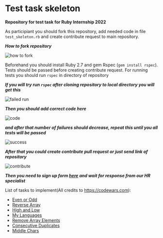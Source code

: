 # Test task skeleton
**Repository for test task for Ruby Internship 2022**

As participiant you should fork this repository, add needed code in file `test_skeleton.rb` and create contribute request to main repository.

***How to fork repository***

![how to fork](./images/1.png)

Beforehand you should install Ruby 2.7 and gem Rspec (`gem install rspec`). Tests should be passed before creating contribute request. For running tests you should run `rspec` in directory of repository

***If you will try run `rspec` after cloning repository to local directory you will get this***

![failed run](./images/2.jpg)

***Then you should add correct code here***

![code](./images/3.png)

***and after that number of failures should decrease, repeat this until you all tests will be passed***

![success](./images/4.jpg)

***After that you could create contribute pull request or just send link of repository***

![contribute](./images/5.jpg)

***Then you need to sign up form [here](https://onix.academy/courses/ruby) and wait for response from our HR specialist***

List of tasks to implement(All credits to https://codewars.com):
* [Even or Odd](https://github.com/Murchibik/test-task-skeleton/blob/main/test_skeleton.rb#L12)
* [Reverse Array](https://github.com/Murchibik/test-task-skeleton/blob/main/test_skeleton.rb#L23)
* [High and Low](https://github.com/Murchibik/test-task-skeleton/blob/main/test_skeleton.rb#L38)
* [My Languages](https://github.com/Murchibik/test-task-skeleton/blob/main/test_skeleton.rb#L51)
* [Remove Array Elements](https://github.com/Murchibik/test-task-skeleton/blob/main/test_skeleton.rb#L64)
* [Consecutive Duplicates](https://github.com/Murchibik/test-task-skeleton/blob/main/test_skeleton.rb#L74)
* [Middle Chars](https://github.com/Murchibik/test-task-skeleton/blob/main/test_skeleton.rb#L92)
